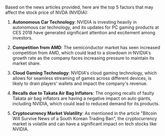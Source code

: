 Based on the news articles provided, here are the top 5 factors that may affect the stock price of NVDA (NVIDIA):

1. **Autonomous Car Technology**: NVIDIA is investing heavily in autonomous car technology, and its updates for PC gaming products at CES 2018 have generated significant attention and excitement among investors.

2. **Competition from AMD**: The semiconductor market has seen increased competition from AMD, which could lead to a slowdown in NVIDIA's growth rate as the company faces increasing pressure to maintain its market share.

3. **Cloud Gaming Technology**: NVIDIA's cloud gaming technology, which allows for seamless streaming of games across different devices, is likely to drain players' wallets and impact the company's revenue.

4. **Recalls due to Takata Air Bag Inflators**: The ongoing recalls of faulty Takata air bag inflators are having a negative impact on auto giants, including NVIDIA, which could lead to reduced demand for its products.

5. **Cryptocurrency Market Volatility**: As mentioned in the article "Bitcoin Will Survive News of a South Korean Trading Ban", the cryptocurrency market is volatile and can have a significant impact on tech stocks like NVIDIA.